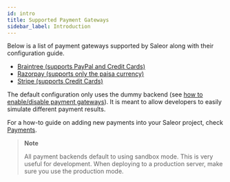 ```yaml
---
id: intro
title: Supported Payment Gateways
sidebar_label: Introduction
---
```


Below is a list of payment gateways supported by Saleor along with their configuration guide.

- [Braintree (supports PayPal and Credit Cards)](payment-gateways/braintree.md)
- [Razorpay (supports only the paisa currency)](payment-gateways/razorpay.md)
- [Stripe (supports Credit Cards)](payment-gateways/stripe.md)

The default configuration only uses the dummy backend (see [how to enable/disable payment gateways](getting-started/configuration.md#payments-gateways)). It is meant to allow developers to easily simulate different payment results.

For a how-to guide on adding new payments into your Saleor project, check [Payments](guides/payments.md).

> **Note**
>
> All payment backends default to using sandbox mode. This is very useful for development. When deploying to a production server, make sure you use the production mode.